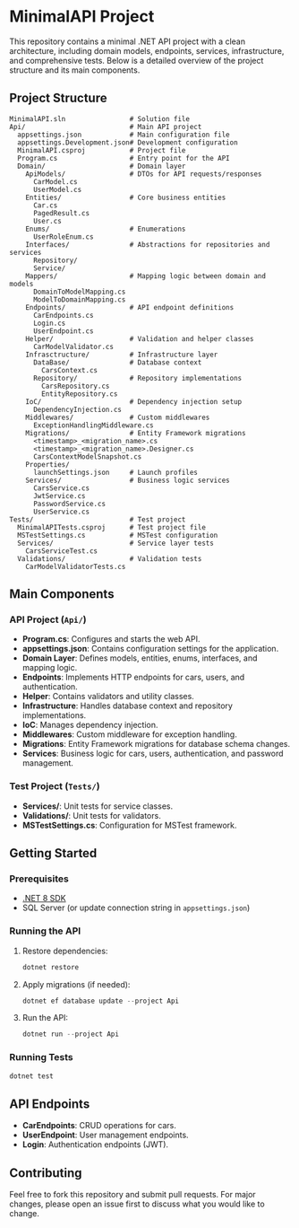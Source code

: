 # MinimalAPI Project

This repository contains a minimal .NET API project with a clean architecture, including domain models, endpoints, services, infrastructure, and comprehensive tests. Below is a detailed overview of the project structure and its main components.

## Project Structure

```
MinimalAPI.sln                # Solution file
Api/                          # Main API project
  appsettings.json            # Main configuration file
  appsettings.Development.json# Development configuration
  MinimalAPI.csproj           # Project file
  Program.cs                  # Entry point for the API
  Domain/                     # Domain layer
    ApiModels/                # DTOs for API requests/responses
      CarModel.cs
      UserModel.cs
    Entities/                 # Core business entities
      Car.cs
      PagedResult.cs
      User.cs
    Enums/                    # Enumerations
      UserRoleEnum.cs
    Interfaces/               # Abstractions for repositories and services
      Repository/
      Service/
    Mappers/                  # Mapping logic between domain and models
      DomainToModelMapping.cs
      ModelToDomainMapping.cs
    Endpoints/                # API endpoint definitions
      CarEndpoints.cs
      Login.cs
      UserEndpoint.cs
    Helper/                   # Validation and helper classes
      CarModelValidator.cs
    Infrasctructure/          # Infrastructure layer
      DataBase/               # Database context
        CarsContext.cs
      Repository/             # Repository implementations
        CarsRepository.cs
        EntityRepository.cs
    IoC/                      # Dependency injection setup
      DependencyInjection.cs
    Middlewares/              # Custom middlewares
      ExceptionHandlingMiddleware.cs
    Migrations/               # Entity Framework migrations
      <timestamp>_<migration_name>.cs
      <timestamp>_<migration_name>.Designer.cs
      CarsContextModelSnapshot.cs
    Properties/
      launchSettings.json     # Launch profiles
    Services/                 # Business logic services
      CarsService.cs
      JwtService.cs
      PasswordService.cs
      UserService.cs
Tests/                        # Test project
  MinimalAPITests.csproj      # Test project file
  MSTestSettings.cs           # MSTest configuration
  Services/                   # Service layer tests
    CarsServiceTest.cs
  Validations/                # Validation tests
    CarModelValidatorTests.cs
```

## Main Components

### API Project (`Api/`)
- **Program.cs**: Configures and starts the web API.
- **appsettings.json**: Contains configuration settings for the application.
- **Domain Layer**: Defines models, entities, enums, interfaces, and mapping logic.
- **Endpoints**: Implements HTTP endpoints for cars, users, and authentication.
- **Helper**: Contains validators and utility classes.
- **Infrastructure**: Handles database context and repository implementations.
- **IoC**: Manages dependency injection.
- **Middlewares**: Custom middleware for exception handling.
- **Migrations**: Entity Framework migrations for database schema changes.
- **Services**: Business logic for cars, users, authentication, and password management.

### Test Project (`Tests/`)
- **Services/**: Unit tests for service classes.
- **Validations/**: Unit tests for validators.
- **MSTestSettings.cs**: Configuration for MSTest framework.

## Getting Started

### Prerequisites
- [.NET 8 SDK](https://dotnet.microsoft.com/download/dotnet/8.0)
- SQL Server (or update connection string in `appsettings.json`)

### Running the API
1. Restore dependencies:
   ```powershell
   dotnet restore
   ```
2. Apply migrations (if needed):
   ```powershell
   dotnet ef database update --project Api
   ```
3. Run the API:
   ```powershell
   dotnet run --project Api
   ```

### Running Tests
```powershell
dotnet test
```

## API Endpoints

- **CarEndpoints**: CRUD operations for cars.
- **UserEndpoint**: User management endpoints.
- **Login**: Authentication endpoints (JWT).

## Contributing

Feel free to fork this repository and submit pull requests. For major changes, please open an issue first to discuss what you would like to change.